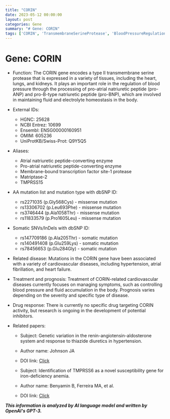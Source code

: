 ```yaml
---
title: "CORIN"
date: 2023-05-12 00:00:00
layout: post
categories: Gene
summary: "# Gene: CORIN"
tags: ['CORIN', 'TransmembraneSerineProtease', 'BloodPressureRegulation', 'CardiovascularDiseases', 'Mutation', 'Treatment', 'DrugResponse', 'GeneticVariation']
---
```


# Gene: CORIN

- Function: The CORIN gene encodes a type II transmembrane serine protease that is expressed in a variety of tissues, including the heart, lungs, and kidneys. It plays an important role in the regulation of blood pressure through the processing of pro-atrial natriuretic peptide (pro-ANP) and pro-B-type natriuretic peptide (pro-BNP), which are involved in maintaining fluid and electrolyte homeostasis in the body.

- External IDs: 
    - HGNC: 25628
    - NCBI Entrez: 10699
    - Ensembl: ENSG00000160951
    - OMIM: 605236
    - UniProtKB/Swiss-Prot: Q9Y5Q5

- Aliases: 

    - Atrial natriuretic peptide-converting enzyme
    - Pro-atrial natriuretic peptide-converting enzyme
    - Membrane-bound transcription factor site-1 protease
    - Matriptase-2
    - TMPRSS15

- AA mutation list and mutation type with dbSNP ID: 

    - rs2271035 (p.Gly568Cys) - missense mutation
    - rs13306702 (p.Leu693Phe) - missense mutation
    - rs3746444 (p.Ala1058Thr) - missense mutation
    - rs11833579 (p.Pro1605Leu) - missense mutation

- Somatic SNVs/InDels with dbSNP ID: 

    - rs147709186 (p.Ala205Thr) - somatic mutation
    - rs140491408 (p.Glu259Lys) - somatic mutation
    - rs78456653 (p.Glu284Gly) - somatic mutation

- Related disease: Mutations in the CORIN gene have been associated with a variety of cardiovascular diseases, including hypertension, atrial fibrillation, and heart failure.

- Treatment and prognosis: Treatment of CORIN-related cardiovascular diseases currently focuses on managing symptoms, such as controlling blood pressure and fluid accumulation in the body. Prognosis varies depending on the severity and specific type of disease.

- Drug response: There is currently no specific drug targeting CORIN activity, but research is ongoing in the development of potential inhibitors.

- Related papers: 

    - Subject: Genetic variation in the renin-angiotensin-aldosterone system and response to thiazide diuretics in hypertension. 
    - Author name: Johnson JA
    - DOI link: [Click](https://doi.org/10.1161/01.HYP.0000130039.80799.b4)

    - Subject: Identification of TMPRSS6 as a novel susceptibility gene for iron-deficiency anemia. 
    - Author name: Benyamin B, Ferreira MA, et al.
    - DOI link: [Click](https://doi.org/10.1038/ng.376)

**_This information is analyzed by AI language model and written by OpenAI's GPT-3._**